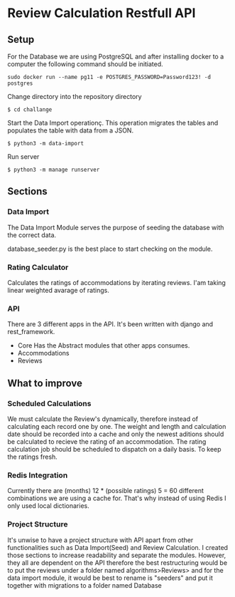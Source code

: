 # Review Calculation Restfull API

## Setup

For the Database we are using PostgreSQL and after installing docker to a computer the following command should be
initiated.

```shell
sudo docker run --name pg11 -e POSTGRES_PASSWORD=Password123! -d postgres
```

Change directory into the repository directory

```shell
$ cd challange
```

Start the Data Import operationç. This operation migrates the tables and populates the table with data from a JSON.

```shell
$ python3 -m data-import
```

Run server

```shell
$ python3 -m manage runserver
```


## Sections

### Data Import

The Data Import Module serves the purpose of seeding the database with the correct data.

database_seeder.py is the best place to start checking on the module. 

### Rating Calculator

Calculates the ratings of accommodations by iterating reviews. I'am taking linear weighted avarage of ratings.

### API

There are 3 different apps in the API. It's been written with django and rest_framework. 

- Core
Has the Abstract modules that other apps consumes.
- Accommodations
- Reviews

## What to improve

### Scheduled Calculations

We must calculate the Review's dynamically, therefore instead of calculating each record one by one. The weight and
length and calculation date should be recorded into a cache and only the newest aditions should be calculated to recieve
the rating of an accommodation. The rating calculation job should be scheduled to dispatch on a daily basis. To keep the
ratings fresh. 

### Redis Integration

Currently there are (months) 12 * (possible ratings) 5 = 60 different combinations we are using a cache for. That's why
instead of using Redis I only used local dictionaries.

### Project Structure

It's unwise to have a project structure with API apart from other functionalities such as Data Import(Seed) and Review
Calculation. I created those sections to increase readability and separate the modules. However, they all are dependent
on the API therefore the best restructuring would be to put the reviews under a folder named algorithms>Reviews> and for
the data import module, it would be best to rename is "seeders" and put it together with migrations to a folder named
Database
